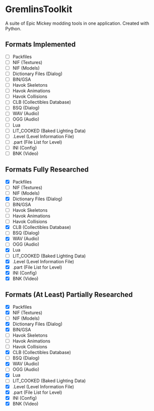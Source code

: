 # GremlinsToolkit
A suite of Epic Mickey modding tools in one application. Created with Python.

## Formats Implemented
- [ ] Packfiles
- [ ] NIF (Textures)
- [ ] NIF (Models)
- [ ] Dictionary Files (Dialog)
- [ ] BIN/GSA
- [ ] Havok Skeletons
- [ ] Havok Animations
- [ ] Havok Collisions
- [ ] CLB (Collectibles Database)
- [ ] BSQ (Dialog)
- [ ] WAV (Audio)
- [ ] OGG (Audio)
- [ ] Lua
- [ ] LIT_COOKED (Baked Lighting Data)
- [ ] .Level (Level Information File)
- [ ] .part (File List for Level)
- [ ] INI (Config)
- [ ] BNK (Video)

## Formats Fully Researched
- [X] Packfiles
- [ ] NIF (Textures)
- [ ] NIF (Models)
- [X] Dictionary Files (Dialog)
- [ ] BIN/GSA
- [ ] Havok Skeletons
- [ ] Havok Animations
- [ ] Havok Collisions
- [X] CLB (Collectibles Database)
- [ ] BSQ (Dialog)
- [X] WAV (Audio)
- [ ] OGG (Audio)
- [X] Lua
- [ ] LIT_COOKED (Baked Lighting Data)
- [X] .Level (Level Information File)
- [X] .part (File List for Level)
- [X] INI (Config)
- [X] BNK (Video)

## Formats (At Least) Partially Researched
- [X] Packfiles
- [X] NIF (Textures)
- [ ] NIF (Models)
- [X] Dictionary Files (Dialog)
- [X] BIN/GSA
- [ ] Havok Skeletons
- [ ] Havok Animations
- [ ] Havok Collisions
- [X] CLB (Collectibles Database)
- [ ] BSQ (Dialog)
- [X] WAV (Audio)
- [ ] OGG (Audio)
- [X] Lua
- [ ] LIT_COOKED (Baked Lighting Data)
- [X] .Level (Level Information File)
- [X] .part (File List for Level)
- [X] INI (Config)
- [X] BNK (Video)
